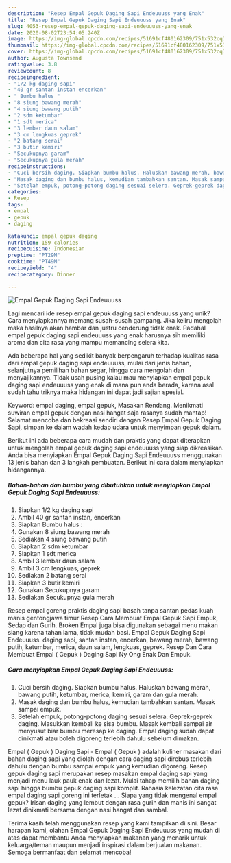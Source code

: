 ```yaml
---
description: "Resep Empal Gepuk Daging Sapi Endeuuuss yang Enak"
title: "Resep Empal Gepuk Daging Sapi Endeuuuss yang Enak"
slug: 4053-resep-empal-gepuk-daging-sapi-endeuuuss-yang-enak
date: 2020-08-02T23:54:05.240Z
image: https://img-global.cpcdn.com/recipes/51691cf480162309/751x532cq70/empal-gepuk-daging-sapi-endeuuuss-foto-resep-utama.jpg
thumbnail: https://img-global.cpcdn.com/recipes/51691cf480162309/751x532cq70/empal-gepuk-daging-sapi-endeuuuss-foto-resep-utama.jpg
cover: https://img-global.cpcdn.com/recipes/51691cf480162309/751x532cq70/empal-gepuk-daging-sapi-endeuuuss-foto-resep-utama.jpg
author: Augusta Townsend
ratingvalue: 3.8
reviewcount: 8
recipeingredient:
- "1/2 kg daging sapi"
- "40 gr santan instan encerkan"
- " Bumbu halus "
- "8 siung bawang merah"
- "4 siung bawang putih"
- "2 sdm ketumbar"
- "1 sdt merica"
- "3 lembar daun salam"
- "3 cm lengkuas geprek"
- "2 batang serai"
- "3 butir kemiri"
- "Secukupnya garam"
- "Secukupnya gula merah"
recipeinstructions:
- "Cuci bersih daging. Siapkan bumbu halus. Haluskan bawang merah, bawang putih, ketumbar, merica, kemiri, garam dan gula merah."
- "Masak daging dan bumbu halus, kemudian tambahkan santan. Masak sampai empuk."
- "Setelah empuk, potong-potong daging sesuai selera. Geprek-geprek daging. Masukkan kembali ke sisa bumbu. Masak kembali sampai air menyusut biar bumbu meresap ke daging. Empal daging sudah dapat dinikmati atau boleh digoreng terlebih dahulu sebelum dimakan."
categories:
- Resep
tags:
- empal
- gepuk
- daging

katakunci: empal gepuk daging 
nutrition: 159 calories
recipecuisine: Indonesian
preptime: "PT29M"
cooktime: "PT49M"
recipeyield: "4"
recipecategory: Dinner

---
```



![Empal Gepuk Daging Sapi Endeuuuss](https://img-global.cpcdn.com/recipes/51691cf480162309/751x532cq70/empal-gepuk-daging-sapi-endeuuuss-foto-resep-utama.jpg)

Lagi mencari ide resep empal gepuk daging sapi endeuuuss yang unik? Cara menyiapkannya memang susah-susah gampang. Jika keliru mengolah maka hasilnya akan hambar dan justru cenderung tidak enak. Padahal empal gepuk daging sapi endeuuuss yang enak harusnya sih memiliki aroma dan cita rasa yang mampu memancing selera kita.

Ada beberapa hal yang sedikit banyak berpengaruh terhadap kualitas rasa dari empal gepuk daging sapi endeuuuss, mulai dari jenis bahan, selanjutnya pemilihan bahan segar, hingga cara mengolah dan menyajikannya. Tidak usah pusing kalau mau menyiapkan empal gepuk daging sapi endeuuuss yang enak di mana pun anda berada, karena asal sudah tahu triknya maka hidangan ini dapat jadi sajian spesial.

Keyword: empal daging, empal gepuk, Masakan Rendang. Menikmati suwiran empal gepuk dengan nasi hangat saja rasanya sudah mantap! Selamat mencoba dan bekreasi sendiri dengan Resep Empal Gepuk Daging Sapi, simpan ke dalam wadah kedap udara untuk menyimpan gepuk dalam.


Berikut ini ada beberapa cara mudah dan praktis yang dapat diterapkan untuk mengolah empal gepuk daging sapi endeuuuss yang siap dikreasikan. Anda bisa menyiapkan Empal Gepuk Daging Sapi Endeuuuss menggunakan 13 jenis bahan dan 3 langkah pembuatan. Berikut ini cara dalam menyiapkan hidangannya.

<!--inarticleads1-->

##### Bahan-bahan dan bumbu yang dibutuhkan untuk menyiapkan Empal Gepuk Daging Sapi Endeuuuss:

1. Siapkan 1/2 kg daging sapi
1. Ambil 40 gr santan instan, encerkan
1. Siapkan  Bumbu halus :
1. Gunakan 8 siung bawang merah
1. Sediakan 4 siung bawang putih
1. Siapkan 2 sdm ketumbar
1. Siapkan 1 sdt merica
1. Ambil 3 lembar daun salam
1. Ambil 3 cm lengkuas, geprek
1. Sediakan 2 batang serai
1. Siapkan 3 butir kemiri
1. Gunakan Secukupnya garam
1. Sediakan Secukupnya gula merah


Resep empal goreng praktis daging sapi basah tanpa santan pedas kuah manis gentongjawa timur Resep Cara Membuat Empal Gepuk Sapi Empuk, Sedap dan Gurih. Broken Empal juga bisa digunakan sebagai menu makan siang karena tahan lama, tidak mudah basi. Empal Gepuk Daging Sapi Endeuuuss. daging sapi, santan instan, encerkan, bawang merah, bawang putih, ketumbar, merica, daun salam, lengkuas, geprek. Resep Dan Cara Membuat Empal ( Gepuk ) Daging Sapi Ny Ong Enak Dan Empuk. 

<!--inarticleads2-->

##### Cara menyiapkan Empal Gepuk Daging Sapi Endeuuuss:

1. Cuci bersih daging. Siapkan bumbu halus. Haluskan bawang merah, bawang putih, ketumbar, merica, kemiri, garam dan gula merah.
1. Masak daging dan bumbu halus, kemudian tambahkan santan. Masak sampai empuk.
1. Setelah empuk, potong-potong daging sesuai selera. Geprek-geprek daging. Masukkan kembali ke sisa bumbu. Masak kembali sampai air menyusut biar bumbu meresap ke daging. Empal daging sudah dapat dinikmati atau boleh digoreng terlebih dahulu sebelum dimakan.


Empal ( Gepuk ) Daging Sapi - Empal ( Gepuk ) adalah kuliner masakan dari bahan daging sapi yang diolah dengan cara daging sapi direbus terlebih dahulu dengan bumbu sampai empuk yang kemudian digoreng. Resep gepuk daging sapi merupakan resep masakan empal daging sapi yang menjadi menu lauk pauk enak dan lezat. Mulai tahap memilih bahan daging sapi hingga bumbu gepuk daging sapi komplit. Rahasia kelezatan cita rasa empal daging sapi goreng ini terletak … Siapa yang tidak mengenal empal gepuk? Irisan daging yang lembut dengan rasa gurih dan manis ini sangat lezat dinikmati bersama dengan nasi hangat dan sambal. 

Terima kasih telah menggunakan resep yang kami tampilkan di sini. Besar harapan kami, olahan Empal Gepuk Daging Sapi Endeuuuss yang mudah di atas dapat membantu Anda menyiapkan makanan yang menarik untuk keluarga/teman maupun menjadi inspirasi dalam berjualan makanan. Semoga bermanfaat dan selamat mencoba!
